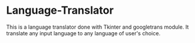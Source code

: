 # Language-Translator

This is a language translator done with Tkinter and googletrans module. It translate any input language to any language of user's choice.
